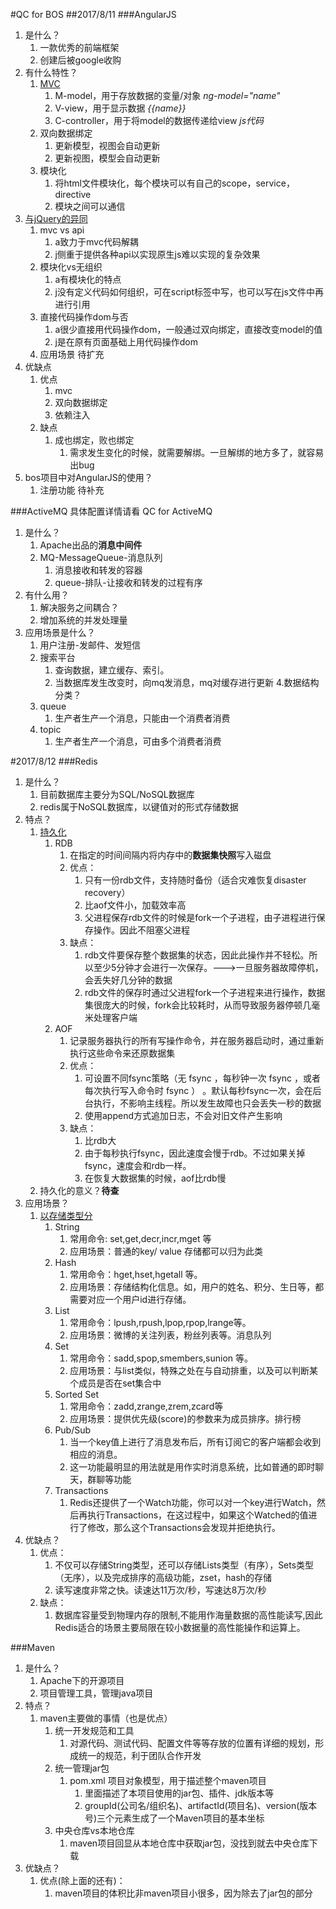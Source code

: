 #QC for BOS
##2017/8/11
###AngularJS
1. 是什么？
	1. 一款优秀的前端框架
	2. 创建后被google收购
2. 有什么特性？
	1. [MVC](http://blog.csdn.net/nongweiyilady/article/details/53572028)
		1. M-model，用于存放数据的变量/对象 *ng-model="name"*
		2. V-view，用于显示数据 *{{name}}*
		3. C-controller，用于将model的数据传递给view *js代码*
	2. 双向数据绑定
		1. 更新模型，视图会自动更新
		2. 更新视图，模型会自动更新
	3. 模块化
		1. 将html文件模块化，每个模块可以有自己的scope，service，directive
		2. 模块之间可以通信
3. [与jQuery的异同](http://www.jb51.net/article/60494.htm)
	1. mvc vs api
		1. a致力于mvc代码解耦
		2. j侧重于提供各种api以实现原生js难以实现的复杂效果
	2. 模块化vs无组织
		1. a有模块化的特点
		2. j没有定义代码如何组织，可在script标签中写，也可以写在js文件中再进行引用
	3. 直接代码操作dom与否
		1. a很少直接用代码操作dom，一般通过双向绑定，直接改变model的值
		2. j是在原有页面基础上用代码操作dom
	4. 应用场景
		待扩充
4. 优缺点
	1. 优点
		1. mvc
		2. 双向数据绑定
		3. 依赖注入
	2. 缺点
		1. 成也绑定，败也绑定
			1. 需求发生变化的时候，就需要解绑。一旦解绑的地方多了，就容易出bug
5. bos项目中对AngularJS的使用？
	1. 注册功能
	待补充

###ActiveMQ
具体配置详情请看 QC for ActiveMQ

1. 是什么？
	1. Apache出品的**消息中间件**
	2. MQ-MessageQueue-消息队列
		1. 消息接收和转发的容器
		2. queue-排队-让接收和转发的过程有序
2. 有什么用？
	1. 解决服务之间耦合？
	2. 增加系统的并发处理量
3. 应用场景是什么？
	1. 用户注册-发邮件、发短信
	2. 搜索平台
		1. 查询数据，建立缓存、索引。
		2. 当数据库发生改变时，向mq发消息，mq对缓存进行更新
4.数据结构分类？
	1. queue
		1. 生产者生产一个消息，只能由一个消费者消费
	2. topic
		1. 生产者生产一个消息，可由多个消费者消费

#2017/8/12
###Redis
1. 是什么？
	1. 目前数据库主要分为SQL/NoSQL数据库
	2. redis属于NoSQL数据库，以键值对的形式存储数据
2. 特点？
	1. [持久化](http://blog.csdn.net/u012129558/article/details/51507588)
		1. RDB
			1. 在指定的时间间隔内将内存中的**数据集快照**写入磁盘
			2. 优点：
				1. 只有一份rdb文件，支持随时备份（适合灾难恢复disaster recovery）
				2. 比aof文件小，加载效率高
				3. 父进程保存rdb文件的时候是fork一个子进程，由子进程进行保存操作。因此不阻塞父进程
			3. 缺点：
				1. rdb文件要保存整个数据集的状态，因此此操作并不轻松。所以至少5分钟才会进行一次保存。--->一旦服务器故障停机，会丢失好几分钟的数据
				2. rdb文件的保存时通过父进程fork一个子进程来进行操作，数据集很庞大的时候，fork会比较耗时，从而导致服务器停顿几毫米处理客户端
		2. AOF
			1. 记录服务器执行的所有写操作命令，并在服务器启动时，通过重新执行这些命令来还原数据集
			2. 优点：
				1. 可设置不同fsync策略（无 fsync ，每秒钟一次 fsync ，或者每次执行写入命令时 fsync ） 。默认每秒fsync一次，会在后台执行，不影响主线程。所以发生故障也只会丢失一秒的数据
				2. 使用append方式追加日志，不会对旧文件产生影响
			3. 缺点：
				1. 比rdb大
				2. 由于每秒执行fsync，因此速度会慢于rdb。不过如果关掉fsync，速度会和rdb一样。
				3. 在恢复大数据集的时候，aof比rdb慢
	2. 持久化的意义？**待查**
3. 应用场景？
	1. [以存储类型分](https://www.zhihu.com/question/19829601)
		1. String
			1. 常用命令:  set,get,decr,incr,mget 等
			2. 应用场景：普通的key/ value 存储都可以归为此类
		2. Hash
			1. 常用命令：hget,hset,hgetall 等。
			2. 应用场景：存储结构化信息。如，用户的姓名、积分、生日等，都需要对应一个用户id进行存储。
		3. List
			1. 常用命令：lpush,rpush,lpop,rpop,lrange等。
			2. 应用场景：微博的关注列表，粉丝列表等。消息队列
		4. Set
			1. 常用命令：sadd,spop,smembers,sunion 等。
			2. 应用场景：与list类似，特殊之处在与自动排重，以及可以判断某个成员是否在set集合中
		5. Sorted Set
			1. 常用命令：zadd,zrange,zrem,zcard等
			2. 应用场景：提供优先级(score)的参数来为成员排序。排行榜
		6. Pub/Sub
			1. 当一个key值上进行了消息发布后，所有订阅它的客户端都会收到相应的消息。
			2. 这一功能最明显的用法就是用作实时消息系统，比如普通的即时聊天，群聊等功能
		7. Transactions
			1. Redis还提供了一个Watch功能，你可以对一个key进行Watch，然后再执行Transactions，在这过程中，如果这个Watched的值进行了修改，那么这个Transactions会发现并拒绝执行。
4. 优缺点？
	1. 优点：
		1. 不仅可以存储String类型，还可以存储Lists类型（有序），Sets类型（无序），以及完成排序的高级功能，zset，hash的存储
		2. 读写速度非常之快。读速达11万次/秒，写速达8万次/秒
	2. 缺点：
		1. 数据库容量受到物理内存的限制,不能用作海量数据的高性能读写,因此Redis适合的场景主要局限在较小数据量的高性能操作和运算上。

###Maven
1. 是什么？
	1. Apache下的开源项目
	2. 项目管理工具，管理java项目
2. 特点？
	1. maven主要做的事情（也是优点）
		1. 统一开发规范和工具
			1. 对源代码、测试代码、配置文件等等存放的位置有详细的规划，形成统一的规范，利于团队合作开发
		2. 统一管理jar包
			1. pom.xml 项目对象模型，用于描述整个maven项目
				1. 里面描述了本项目使用的jar包、插件、jdk版本等
				2. groupId(公司名/组织名)、artifactId(项目名)、version(版本号)三个元素生成了一个Maven项目的基本坐标
		3. 中央仓库vs本地仓库
			1. maven项目回显从本地仓库中获取jar包，没找到就去中央仓库下载
3. 优缺点？
	1. 优点(除上面的还有)：
		1. maven项目的体积比非maven项目小很多，因为除去了jar包的部分
